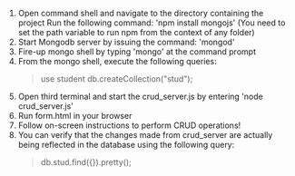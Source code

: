 1) Open command shell and navigate to the directory containing the project
		Run the following command:
		'npm install mongojs'
	(You need to set the path variable to run npm from the context of any folder)
2) Start Mongodb server by issuing the command: 'mongod'
3) Fire-up mongo shell by typing 'mongo' at the command prompt
4) From the mongo shell, execute the following queries:
	> use student
	> db.createCollection("stud");
5) Open third terminal and start the crud_server.js by entering 'node crud_server.js'
6) Run form.html in your browser
7) Follow on-screen instructions to perform CRUD operations!
8) You can verify that the changes made from crud_server are actually being reflected
	in the database using the following query:
	> db.stud.find({}).pretty();